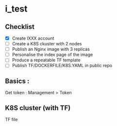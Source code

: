 # i_test

## Checklist
- [x] Create IXXX account
- [ ] Create a K8S ckuster with 2 nodes
- [ ] Publish an Nginx image with 3 replicas
- [ ] Personalise the index page of the image
- [ ] Produce a repeatable TF template
- [ ] Publish TF/DOCKERFILE/K8S.YAML in public repo

## Basics :
Get token : Management > Token

## K8S cluster (with TF)
TF file
